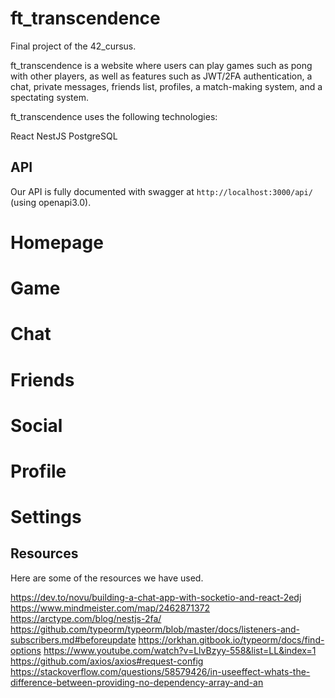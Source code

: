 # ft_transcendence
Final project of the 42_cursus.<br>

ft_transcendence is a website where users can play games such as pong with other players, as well as features such as JWT/2FA authentication, a chat, private messages, friends list, profiles, a match-making system, and a spectating system.

ft_transcendence uses the following technologies:

React
NestJS
PostgreSQL

## API
Our API is fully documented with swagger at `http://localhost:3000/api/` (using openapi3.0).<br>

# Homepage

# Game

# Chat

# Friends

# Social

# Profile

# Settings


## Resources
Here are some of the resources we have used.

https://dev.to/novu/building-a-chat-app-with-socketio-and-react-2edj
https://www.mindmeister.com/map/2462871372
https://arctype.com/blog/nestjs-2fa/
https://github.com/typeorm/typeorm/blob/master/docs/listeners-and-subscribers.md#beforeupdate
https://orkhan.gitbook.io/typeorm/docs/find-options
https://www.youtube.com/watch?v=LlvBzyy-558&list=LL&index=1
https://github.com/axios/axios#request-config
https://stackoverflow.com/questions/58579426/in-useeffect-whats-the-difference-between-providing-no-dependency-array-and-an
